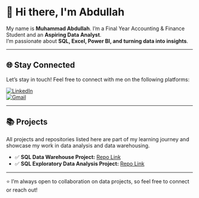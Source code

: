 # 👋 Hi there, I'm Abdullah  

My name is **Muhammad Abdullah**. I’m a Final Year Accounting & Finance Student and an **Aspiring Data Analyst**.  
I’m passionate about **SQL, Excel, Power BI, and turning data into insights**.  

---

## 🌐 Stay Connected  

Let’s stay in touch! Feel free to connect with me on the following platforms:  

[![LinkedIn](https://img.shields.io/badge/LinkedIn-0A66C2?style=for-the-badge&logo=linkedin&logoColor=white)](https://www.linkedin.com/in/muhammad-abdullah-27aa02257/)  
[![Gmail](https://img.shields.io/badge/Gmail-D14836?style=for-the-badge&logo=gmail&logoColor=white)](mailto:muhammadabdullah4028@gmail.com)  

---

## 📚 Projects 

All projects and repositories listed here are part of my learning journey and showcase my work in data analysis and data warehousing.  

- ✅ **SQL Data Warehouse Project:** [Repo Link](https://github.com/Aquadorius/SQL-Data-Warehouse-Project.git)  
- ✅ **SQL Exploratory Data Analysis Project:** [Repo Link](https://github.com/Aquadorius/SQL-Exploratory-Data-Analytics.git)  

---

⭐ I’m always open to collaboration on data projects, so feel free to connect or reach out!  
